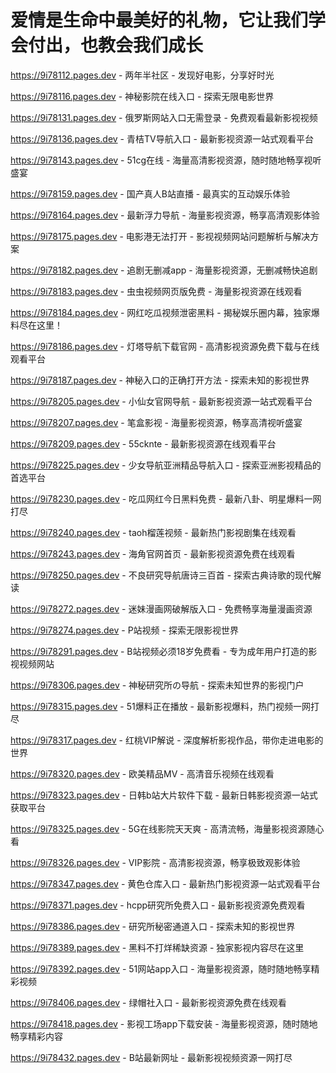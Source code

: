 # 爱情是生命中最美好的礼物，它让我们学会付出，也教会我们成长

https://9i78112.pages.dev - 两年半社区 - 发现好电影，分享好时光

https://9i78116.pages.dev - 神秘影院在线入口 - 探索无限电影世界

https://9i78131.pages.dev - 俄罗斯网站入口无需登录 - 免费观看最新影视视频

https://9i78136.pages.dev - 青桔TV导航入口 - 最新影视资源一站式观看平台

https://9i78143.pages.dev - 51cg在线 - 海量高清影视资源，随时随地畅享视听盛宴

https://9i78159.pages.dev - 国产真人B站直播 - 最真实的互动娱乐体验

https://9i78164.pages.dev - 最新浮力导航 - 海量影视资源，畅享高清观影体验

https://9i78175.pages.dev - 电影港无法打开 - 影视视频网站问题解析与解决方案

https://9i78182.pages.dev - 追剧无删减app - 海量影视资源，无删减畅快追剧

https://9i78183.pages.dev - 虫虫视频网页版免费 - 海量影视资源在线观看

https://9i78184.pages.dev - 网红吃瓜视频泄密黑料 - 揭秘娱乐圈内幕，独家爆料尽在这里！

https://9i78186.pages.dev - 灯塔导航下载官网 - 高清影视资源免费下载与在线观看平台

https://9i78187.pages.dev - 神秘入口的正确打开方法 - 探索未知的影视世界

https://9i78205.pages.dev - 小仙女官网导航 - 最新影视资源一站式观看平台

https://9i78207.pages.dev - 笔盒影视 - 海量影视资源，畅享高清视听盛宴

https://9i78209.pages.dev - 55cknte - 最新影视资源在线观看平台

https://9i78225.pages.dev - 少女导航亚洲精品导航入口 - 探索亚洲影视精品的首选平台

https://9i78230.pages.dev - 吃瓜网红今日黑料免费 - 最新八卦、明星爆料一网打尽

https://9i78240.pages.dev - taoh榴莲视频 - 最新热门影视剧集在线观看

https://9i78243.pages.dev - 海角官网首页 - 最新影视资源免费在线观看

https://9i78250.pages.dev - 不良研究导航唐诗三百首 - 探索古典诗歌的现代解读

https://9i78272.pages.dev - 迷妹漫画网破解版入口 - 免费畅享海量漫画资源

https://9i78274.pages.dev - P站视频 - 探索无限影视世界

https://9i78291.pages.dev - B站视频必须18岁免费看 - 专为成年用户打造的影视视频网站

https://9i78306.pages.dev - 神秘研究所の导航 - 探索未知世界的影视门户

https://9i78315.pages.dev - 51爆料正在播放 - 最新影视爆料，热门视频一网打尽

https://9i78317.pages.dev - 红桃VIP解说 - 深度解析影视作品，带你走进电影的世界

https://9i78320.pages.dev - 欧美精品MV - 高清音乐视频在线观看

https://9i78323.pages.dev - 日韩b站大片软件下载 - 最新日韩影视资源一站式获取平台

https://9i78325.pages.dev - 5G在线影院天天爽 - 高清流畅，海量影视资源随心看

https://9i78326.pages.dev - VIP影院 - 高清影视资源，畅享极致观影体验

https://9i78347.pages.dev - 黄色仓库入口 - 最新热门影视资源一站式观看平台

https://9i78371.pages.dev - hcpp研究所免费入口 - 最新影视资源免费观看

https://9i78386.pages.dev - 研究所秘密通道入口 - 探索未知的影视世界

https://9i78389.pages.dev - 黑料不打烊稀缺资源 - 独家影视内容尽在这里

https://9i78392.pages.dev - 51网站app入口 - 海量影视资源，随时随地畅享精彩视频

https://9i78406.pages.dev - 绿帽社入口 - 最新影视资源免费在线观看

https://9i78418.pages.dev - 影视工场app下载安装 - 海量影视资源，随时随地畅享精彩内容

https://9i78432.pages.dev - B站最新网址 - 最新影视视频资源一网打尽

